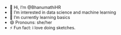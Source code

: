 - 👋 Hi, I’m @BhanumathiHR
- 👀 I’m interested in data science and machine learning
- 🌱 I’m currently learning basics
- 😄 Pronouns: she/her
- ⚡ Fun fact: i love doing sketches.
<!---
BhanumathiHR/BhanumathiHR is a ✨ special ✨ repository because its `README.md` (this file) appears on your GitHub profile.
You can click the Preview link to take a look at your changes.
--->
